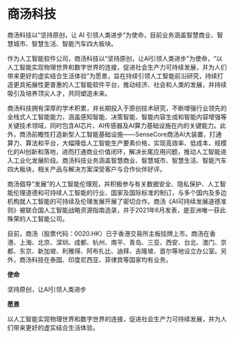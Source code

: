 # 

# 商汤科技


商汤科技以“坚持原创，让 AI 引领人类进步”为使命，目前业务涵盖智慧商业、智慧城市、智慧生活、智能汽车四大板块。

作为人工智能软件公司，商汤科技以“坚持原创，让AI引领人类进步”为使命，“以人工智能实现物理世界和数字世界的连接，促进社会生产力可持续发展，并为人们带来更好的虚实结合生活体验”为愿景，旨在持续引领人工智能前沿研究，持续打造更具拓展性更普惠的人工智能软件平台，推动经济、社会和人类的发展，并持续吸引及培养顶尖人才，共同塑造未来。

商汤科技拥有深厚的学术积累，并长期投入于原创技术研究，不断增强行业领先的全栈式人工智能能力，涵盖感知智能、决策智能、智能内容生成和智能内容增强等关键技术领域，同时包含AI芯片、AI传感器及AI算力基础设施在内的关键能力。此外，商汤前瞻性打造新型人工智能基础设施——SenseCore商汤AI大装置，打通算力、算法和平台，大幅降低人工智能生产要素价格，实现高效率、低成本、规模化的AI创新和落地，进而打通商业价值闭环，解决长尾应用问题，推动人工智能进入工业化发展阶段。商汤科技业务涵盖智慧商业、智慧城市、智慧生活、智能汽车四大板块，相关产品与解决方案深受客户与合作伙伴好评。

商汤倡导“发展”的人工智能伦理观，并积极参与有关数据安全、隐私保护、人工智能伦理道德和可持续人工智能的行业、国家及国际标准的制订，与多个国内及多边机构就人工智能的可持续及伦理发展开展了密切合作。商汤《AI可持续发展道德准则》被联合国人工智能战略资源指南选录，并于2021年6月发表，是亚洲唯一获此殊荣的人工智能公司。

目前，商汤（股票代码：0020.HK）已于香港交易所主板挂牌上市。商汤在香港、上海、北京、深圳、成都、杭州、南平、青岛、三亚、西安、台北、澳门、京都、东京、新加坡、利雅得、阿布扎比、迪拜、吉隆坡、首尔等地设立办公室。另外，商汤科技在泰国、印度尼西亚、菲律宾等国家均有业务。

**使命**

坚持原创，让AI引领人类进步

**愿景**

以人工智能实现物理世界和数字世界的连接，促进社会生产力可持续发展，并为人们带来更好的虚实结合生活体验。

